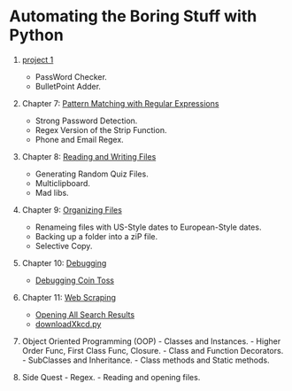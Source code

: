 # Automating the Boring Stuff with Python
1. [project 1](01Project)
	- PassWord Checker.
	- BulletPoint Adder.

2. Chapter 7: [Pattern Matching with Regular Expressions](07Chap)
	- Strong Password Detection.
	- Regex Version of the Strip Function.
	- Phone and Email Regex.

3. Chapter 8: [Reading and Writing Files](08Chap)
	- Generating Random Quiz Files.
	- Multiclipboard.
	- Mad libs.

4. Chapter 9: [Organizing Files](09Chap)
	- Renameing files with US-Style dates to European-Style dates.
	- Backing up a folder into a ziP file.
	- Selective Copy.

5. Chapter 10: [Debugging](10Chap)
	- [Debugging Coin Toss](10Chap/debug_coin_toss.py)
	
6. Chapter 11: [Web Scraping](11Chap)
	- [Opening All Search Results](11Chap/searchpypi.py)
	- [downloadXkcd.py](11Chap/downloadXkcd.py)

101. Object Oriented Programming (OOP)
	- Classes and Instances.
	- Higher Order Func, First Class Func, Closure.
	- Class and Function Decorators.
	- SubClasses and Inheritance.
	- Class methods and Static methods.


100. Side Quest
	- Regex.
	- Reading and opening files.
